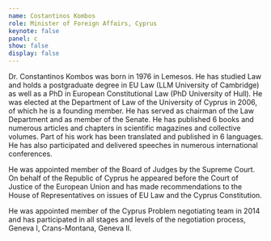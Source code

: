 ```yaml
---
name: Costantinos Kombos
role: Minister of Foreign Affairs, Cyprus
keynote: false
panel: c
show: false
display: false
---
```


Dr. Constantinos Kombos was born in 1976 in Lemesos. He has studied Law and holds a postgraduate degree in EU Law (LLM University of Cambridge) as well as a PhD in European Constitutional Law (PhD University of Hull). He was elected at the Department of Law of the University of Cyprus in 2006, of which he is a founding member. He has served as chairman of the Law Department and as member of the Senate. He has published 6 books and numerous articles and chapters in scientific magazines and collective volumes. Part of his work has been translated and published in 6 languages. He has also participated and delivered speeches in numerous international conferences.

He was appointed member of the Board of Judges by the Supreme Court. On behalf of the Republic of Cyprus he appeared before the Court of Justice of the European Union and has made recommendations to the House of Representatives on issues of EU Law and the Cyprus Constitution.

He was appointed member of the Cyprus Problem negotiating team in 2014 and has participated in all stages and levels of the negotiation process, Geneva I, Crans-Montana, Geneva II.
